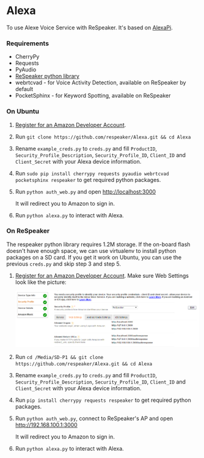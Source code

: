 Alexa
=====

To use Alexe Voice Service with ReSpeaker. It's based on [AlexaPi](https://github.com/sammachin/AlexaPi).

### Requirements
+ CherryPy
+ Requests
+ PyAudio
+ [ReSpeaker python library](https://github.com/respeaker/respeaker_python_library)
+ webrtcvad - for Voice Activity Detection, available on ReSpeaker by default
+ PocketSphinx - for Keyword Spotting, available on ReSpeaker

### On Ubuntu

1. [Register for an Amazon Developer Account](https://github.com/alexa/alexa-avs-raspberry-pi#61---register-your-product-and-create-a-security-profile).
2. Run `git clone https://github.com/respeaker/Alexa.git && cd Alexa`
3. Rename `example_creds.py` to `creds.py` and fill `ProductID`, `Security_Profile_Description`, `Security_Profile_ID`, `Client_ID` and `Client_Secret` with your Alexa device information.
4. Run `sudo pip install cherrypy requests pyaudio webrtcvad pocketsphinx respeaker` to get required python packages.
5. Run `python auth_web.py` and open [http://localhost:3000](http://localhost:3000)

    It will redirect you to Amazon to sign in.

6. Run `python alexa.py` to interact with Alexa.


### On ReSpeaker

The respeaker python library requires 1.2M storage.
If the on-board flash doesn't have enough space,
we can use virtualenv to install python packages on a SD card.
If you get it work on Ubuntu, you can use the previous `creds.py` and skip step 3 and step 5.

1. [Register for an Amazon Developer Account](https://github.com/alexa/alexa-avs-raspberry-pi#61---register-your-product-and-create-a-security-profile). Make sure Web Settings look like the picture:

    ![](doc/alexa_web_settings.png)

2. Run `cd /Media/SD-P1 && git clone https://github.com/respeaker/Alexa.git && cd Alexa`
3. Rename `example_creds.py` to `creds.py` and fill `ProductID`, `Security_Profile_Description`, `Security_Profile_ID`, `Client_ID` and `Client_Secret` with your Alexa device information.
4. Run `pip install cherrypy requests respeaker` to get required python packages.
5. Run `python auth_web.py`, connect to ReSpeaker's AP and open http://192.168.100.1:3000

    It will redirect you to Amazon to sign in.

6. Run `python alexa.py` to interact with Alexa.




